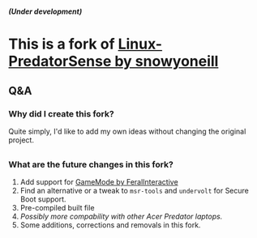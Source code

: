#### _(Under development)_

# This is a fork of [Linux-PredatorSense by snowyoneill](https://github.com/snowyoneill/Linux-PredatorSense)

## Q&A
### Why did I create this fork?
Quite simply, I'd like to add my own ideas without changing the original project.
##
### What are the future changes in this fork?
1. Add support for [GameMode by FeralInteractive](https://github.com/FeralInteractive/gamemode?tab=BSD-3-Clause-1-ov-file#readme)
2. Find an alternative or a tweak to ```msr-tools``` and ```undervolt``` for Secure Boot support.
3. Pre-compiled built file
4. _Possibly more compability with other Acer Predator laptops._
5. Some additions, corrections and removals in this fork.
##
###
